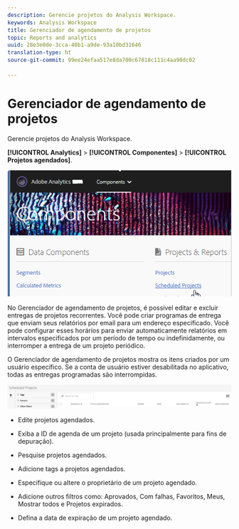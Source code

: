```yaml
---
description: Gerencie projetos do Analysis Workspace.
keywords: Analysis Workspace
title: Gerenciador de agendamento de projetos
topic: Reports and analytics
uuid: 28e3e0de-3cca-40b1-a9de-93a10bd31646
translation-type: ht
source-git-commit: 99ee24efaa517e8da700c67818c111c4aa90dc02

---
```



# Gerenciador de agendamento de projetos

Gerencie projetos do Analysis Workspace.

**[!UICONTROL Analytics]** > **[!UICONTROL Componentes]** > **[!UICONTROL Projetos agendados]**.

![](assets/components-scheduled-projects.png)

No Gerenciador de agendamento de projetos, é possível editar e excluir entregas de projetos recorrentes. Você pode criar programas de entrega que enviam seus relatórios por email para um endereço especificado. Você pode configurar esses horários para enviar automaticamente relatórios em intervalos especificados por um período de tempo ou indefinidamente, ou interromper a entrega de um projeto periódico.

O Gerenciador de agendamento de projetos mostra os itens criados por um usuário específico. Se a conta de usuário estiver desabilitada no aplicativo, todas as entregas programadas são interrompidas.

![](assets/scheduled-projects.png)

* Edite projetos agendados.
* Exiba a ID de agenda de um projeto (usada principalmente para fins de depuração).
* Pesquise projetos agendados.
* Adicione tags a projetos agendados.
* Especifique ou altere o proprietário de um projeto agendado.
* Adicione outros filtros como: Aprovados, Com falhas, Favoritos, Meus, Mostrar todos e Projetos expirados.

* Defina a data de expiração de um projeto agendado.

